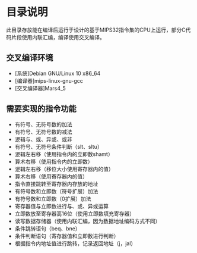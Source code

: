 # 目录说明

此目录存放能在编译后运行于设计的基于MIPS32指令集的CPU上运行，部分C代码片段使用内联汇编，编译使用交叉编译。

## 交叉编译环境

- [系统]Debian GNU/Linux 10 x86_64
- [编译器]mips-linux-gnu-gcc
- [交叉编译器]Mars4_5

## 需要实现的指令功能

- 有符号、无符号数的加法
- 有符号、无符号数的减法
- 逻辑与、或、异或、或非
- 有符号、无符号条件判断（slt、sltu）
- 逻辑左右移（使用指令内的立即数shamt）
- 算术右移（使用指令内的立即数）
- 逻辑左右移（移位大小使用寄存器内的值）
- 算术右移（使用寄存器内的值）
- 指令直接跳转至寄存器内存放的地址
- 有符号数和立即数（符号扩展）加法
- 有符号数和立即数（0扩展）加法
- 寄存器值与立即数进行与、或、异或运算
- 立即数放至寄存器高16位（使用立即数填充寄存器）
- 读写数据存储器（使用内联汇编，因为数据地址编码方式不同）
- 条件跳转语句（beq、bne）
- 条件判断语句（寄存器值和立即数进行判断）
- 根据指令内地址值进行跳转，记录返回地址（j，jal）